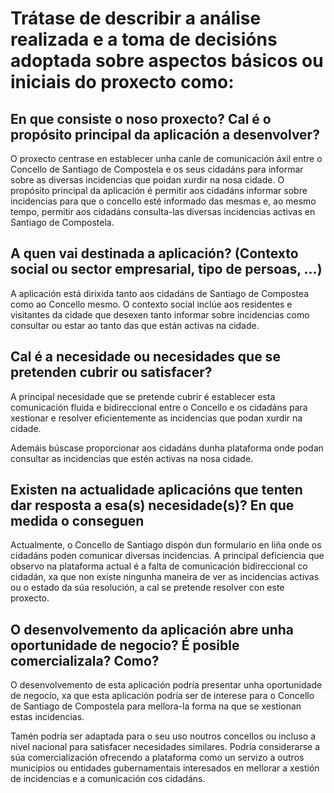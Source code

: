 # Trátase de describir a análise realizada e a toma de decisións adoptada sobre aspectos básicos ou iniciais do proxecto como:

## En que consiste o noso proxecto? Cal é o propósito principal da aplicación a desenvolver?

O proxecto centrase en establecer unha canle de comunicación áxil entre o Concello de Santiago de Compostela e os seus cidadáns para informar sobre as diversas incidencias que poidan xurdir na nosa cidade. O propósito principal da aplicación é permitir aos cidadáns informar sobre incidencias para que o concello esté informado das mesmas e, ao mesmo tempo, permitir aos cidadáns consulta-las diversas incidencias activas en Santiago de Compostela.

## A quen vai destinada a aplicación? (Contexto social ou sector empresarial, tipo de persoas, ...)
A aplicación está dirixida tanto aos cidadáns de Santiago de Compostea como ao Concello mesmo. O contexto social inclúe aos residentes e visitantes da cidade que desexen tanto informar sobre incidencias como consultar ou estar ao tanto das que están activas na cidade.

## Cal é a necesidade ou necesidades que se pretenden cubrir ou satisfacer? 

A principal necesidade que se pretende cubrir é establecer esta comunicación fluida e bidireccional entre o Concello e os cidadáns para xestionar e resolver eficientemente as incidencias que podan xurdir na cidade.

Ademáis búscase proporcionar aos cidadáns dunha plataforma onde podan consultar as incidencias que estén activas na nosa cidade.

## Existen na actualidade aplicacións que tenten dar resposta a esa(s) necesidade(s)? En que medida o conseguen
Actualmente, o Concello de Santiago dispón dun formulario en liña onde os cidadáns poden comunicar diversas incidencias. A principal deficiencia que observo na plataforma actual é a falta de comunicación bidireccional co cidadán, xa que non existe ningunha maneira de ver as incidencias activas ou o estado da súa resolución, a cal se pretende resolver con este proxecto.

## O desenvolvemento da aplicación abre unha oportunidade de negocio? É posible comercializala? Como?
O desenvolvemento de esta aplicación podría presentar unha oportunidade de negocio, xa que esta aplicación podría ser de interese para o Concello de Santiago de Compostela para mellora-la forma na que se xestionan estas incidencias.

Tamén podría ser adaptada para o seu uso noutros concellos ou incluso a nivel nacional para satisfacer necesidades similares. Podría considerarse a súa comercialización ofrecendo a plataforma como un servizo a outros municipios ou entidades gubernamentais interesados en mellorar a xestión de incidencias e a comunicación cos cidadáns.